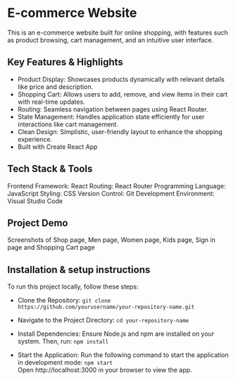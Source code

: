 # E-commerce Website

This is an e-commerce website built for online shopping, with features such as product browsing, cart management, and an intuitive user interface.

## Key Features & Highlights

- Product Display: Showcases products dynamically with relevant details like price and description.
- Shopping Cart: Allows users to add, remove, and view items in their cart with real-time updates.
- Routing: Seamless navigation between pages using React Router.
- State Management: Handles application state efficiently for user interactions like cart management.
- Clean Design: Simplistic, user-friendly layout to enhance the shopping experience.
- Built with Create React App

## Tech Stack & Tools

Frontend Framework: React
Routing: React Router
Programming Language: JavaScript
Styling: CSS
Version Control: Git
Development Environment: Visual Studio Code

## Project Demo

Screenshots of Shop page, Men page, Women page, Kids page, Sign in page and Shopping Cart page

## Installation & setup instructions

To run this project locally, follow these steps:

- Clone the Repository:
  `git clone https://github.com/yourusername/your-repository-name.git`

- Navigate to the Project Directory:
  `cd your-repository-name`

- Install Dependencies: Ensure Node.js and npm are installed on your system. Then, run:
  `npm install`

- Start the Application: Run the following command to start the application in development mode:
  `npm start`  
  Open http://localhost:3000 in your browser to view the app.
